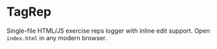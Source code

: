 # TagRep
Single-file HTML/JS exercise reps logger with inline edit support.
Open `index.html` in any modern browser.
